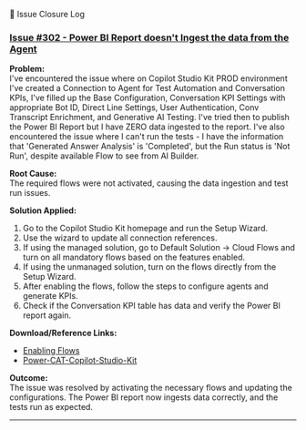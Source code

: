 🤖 Issue Closure Log

### [Issue #302 - Power BI Report doesn't Ingest the data from the Agent](https://github.com/microsoft/Power-CAT-Copilot-Studio-Kit/issues/302)

**Problem:**  
I've encountered the issue where on Copilot Studio Kit PROD environment I've created a Connection to Agent for Test Automation and Conversation KPIs, I've filled up the Base Configuration, Conversation KPI Settings with appropriate Bot ID, Direct Line Settings, User Authentication, Conv Transcript Enrichment, and Generative AI Testing. I've tried then to publish the Power BI Report but I have ZERO data ingested to the report. I've also encountered the issue where I can't run the tests - I have the information that 'Generated Answer Analysis' is 'Completed', but the Run status is 'Not Run', despite available Flow to see from AI Builder.

**Root Cause:**  
The required flows were not activated, causing the data ingestion and test run issues.

**Solution Applied:**  
1. Go to the Copilot Studio Kit homepage and run the Setup Wizard.  
2. Use the wizard to update all connection references.  
3. If using the managed solution, go to Default Solution → Cloud Flows and turn on all mandatory flows based on the features enabled.  
4. If using the unmanaged solution, turn on the flows directly from the Setup Wizard.  
5. After enabling the flows, follow the steps to configure agents and generate KPIs.  
6. Check if the Conversation KPI table has data and verify the Power BI report again.

**Download/Reference Links:**  
- [Enabling Flows](https://github.com/microsoft/Power-CAT-Copilot-Studio-Kit/blob/CopilotStudioAccelerator-September2025/INSTALLATION_INSTRUCTIONS.md#enabling-flows)  
- [Power-CAT-Copilot-Studio-Kit](https://github.com/microsoft/Power-CAT-Copilot-Studio-Kit/)

**Outcome:**  
The issue was resolved by activating the necessary flows and updating the configurations. The Power BI report now ingests data correctly, and the tests run as expected.

---